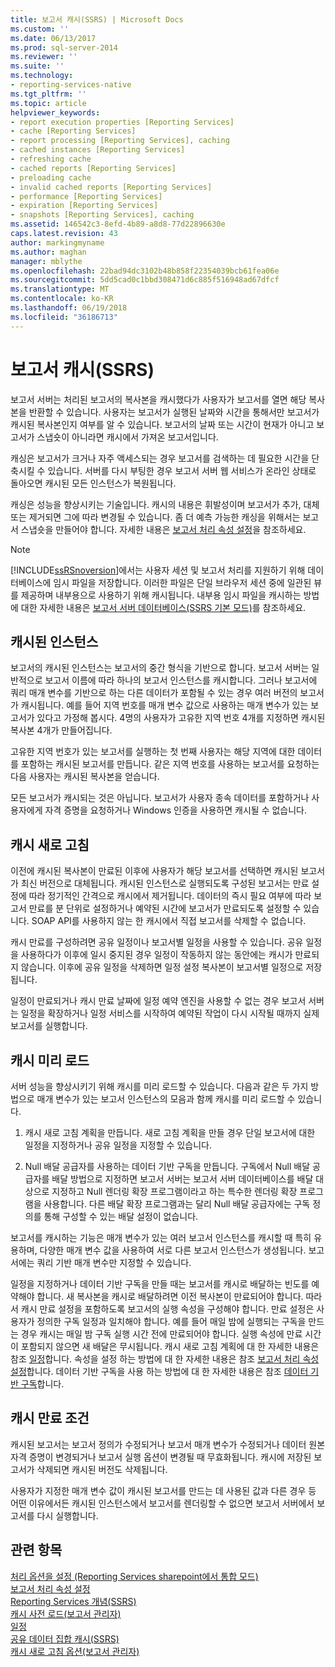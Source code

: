 ```yaml
---
title: 보고서 캐시(SSRS) | Microsoft Docs
ms.custom: ''
ms.date: 06/13/2017
ms.prod: sql-server-2014
ms.reviewer: ''
ms.suite: ''
ms.technology:
- reporting-services-native
ms.tgt_pltfrm: ''
ms.topic: article
helpviewer_keywords:
- report execution properties [Reporting Services]
- cache [Reporting Services]
- report processing [Reporting Services], caching
- cached instances [Reporting Services]
- refreshing cache
- cached reports [Reporting Services]
- preloading cache
- invalid cached reports [Reporting Services]
- performance [Reporting Services]
- expiration [Reporting Services]
- snapshots [Reporting Services], caching
ms.assetid: 146542c3-8efd-4b89-a8d8-77d22896630e
caps.latest.revision: 43
author: markingmyname
ms.author: maghan
manager: mblythe
ms.openlocfilehash: 22bad94dc3102b48b858f22354039bcb61fea06e
ms.sourcegitcommit: 5dd5cad0c1bbd308471d6c885f516948ad67dfcf
ms.translationtype: MT
ms.contentlocale: ko-KR
ms.lasthandoff: 06/19/2018
ms.locfileid: "36186713"
---
```

# <a name="caching-reports-ssrs"></a>보고서 캐시(SSRS)
  보고서 서버는 처리된 보고서의 복사본을 캐시했다가 사용자가 보고서를 열면 해당 복사본을 반환할 수 있습니다. 사용자는 보고서가 실행된 날짜와 시간을 통해서만 보고서가 캐시된 복사본인지 여부를 알 수 있습니다. 보고서의 날짜 또는 시간이 현재가 아니고 보고서가 스냅숏이 아니라면 캐시에서 가져온 보고서입니다.  
  
 캐싱은 보고서가 크거나 자주 액세스되는 경우 보고서를 검색하는 데 필요한 시간을 단축시킬 수 있습니다. 서버를 다시 부팅한 경우 보고서 서버 웹 서비스가 온라인 상태로 돌아오면 캐시된 모든 인스턴스가 복원됩니다.  
  
 캐싱은 성능을 향상시키는 기술입니다. 캐시의 내용은 휘발성이며 보고서가 추가, 대체 또는 제거되면 그에 따라 변경될 수 있습니다. 좀 더 예측 가능한 캐싱을 위해서는 보고서 스냅숏을 만들어야 합니다. 자세한 내용은 [보고서 처리 속성 설정](set-report-processing-properties.md)을 참조하세요.  
  
> [!NOTE]  
>  [!INCLUDE[ssRSnoversion](../../includes/ssrsnoversion-md.md)]에서는 사용자 세션 및 보고서 처리를 지원하기 위해 데이터베이스에 임시 파일을 저장합니다. 이러한 파일은 단일 브라우저 세션 중에 일관된 뷰를 제공하며 내부용으로 사용하기 위해 캐시됩니다. 내부용 임시 파일을 캐시하는 방법에 대한 자세한 내용은 [보고서 서버 데이터베이스&#40;SSRS 기본 모드&#41;](report-server-database-ssrs-native-mode.md)를 참조하세요.  
  
## <a name="cached-instances"></a>캐시된 인스턴스  
 보고서의 캐시된 인스턴스는 보고서의 중간 형식을 기반으로 합니다. 보고서 서버는 일반적으로 보고서 이름에 따라 하나의 보고서 인스턴스를 캐시합니다. 그러나 보고서에 쿼리 매개 변수를 기반으로 하는 다른 데이터가 포함될 수 있는 경우 여러 버전의 보고서가 캐시됩니다. 예를 들어 지역 번호를 매개 변수 값으로 사용하는 매개 변수가 있는 보고서가 있다고 가정해 봅시다. 4명의 사용자가 고유한 지역 번호 4개를 지정하면 캐시된 복사본 4개가 만들어집니다.  
  
 고유한 지역 번호가 있는 보고서를 실행하는 첫 번째 사용자는 해당 지역에 대한 데이터를 포함하는 캐시된 보고서를 만듭니다. 같은 지역 번호를 사용하는 보고서를 요청하는 다음 사용자는 캐시된 복사본을 얻습니다.  
  
 모든 보고서가 캐시되는 것은 아닙니다. 보고서가 사용자 종속 데이터를 포함하거나 사용자에게 자격 증명을 요청하거나 Windows 인증을 사용하면 캐시될 수 없습니다.  
  
## <a name="refreshing-the-cache"></a>캐시 새로 고침  
 이전에 캐시된 복사본이 만료된 이후에 사용자가 해당 보고서를 선택하면 캐시된 보고서가 최신 버전으로 대체됩니다. 캐시된 인스턴스로 실행되도록 구성된 보고서는 만료 설정에 따라 정기적인 간격으로 캐시에서 제거됩니다. 데이터의 즉시 필요 여부에 따라 보고서 만료를 분 단위로 설정하거나 예약된 시간에 보고서가 만료되도록 설정할 수 있습니다. SOAP API를 사용하지 않는 한 캐시에서 직접 보고서를 삭제할 수 없습니다.  
  
 캐시 만료를 구성하려면 공유 일정이나 보고서별 일정을 사용할 수 있습니다. 공유 일정을 사용하다가 이후에 일시 중지된 경우 일정이 작동하지 않는 동안에는 캐시가 만료되지 않습니다. 이후에 공유 일정을 삭제하면 일정 설정 복사본이 보고서별 일정으로 저장됩니다.  
  
 일정이 만료되거나 캐시 만료 날짜에 일정 예약 엔진을 사용할 수 없는 경우 보고서 서버는 일정을 확장하거나 일정 서비스를 시작하여 예약된 작업이 다시 시작될 때까지 실제 보고서를 실행합니다.  
  
## <a name="preloading-the-cache"></a>캐시 미리 로드  
 서버 성능을 향상시키기 위해 캐시를 미리 로드할 수 있습니다. 다음과 같은 두 가지 방법으로 매개 변수가 있는 보고서 인스턴스의 모음과 함께 캐시를 미리 로드할 수 있습니다.  
  
1.  캐시 새로 고침 계획을 만듭니다. 새로 고침 계획을 만들 경우 단일 보고서에 대한 일정을 지정하거나 공유 일정을 지정할 수 있습니다.  
  
2.  Null 배달 공급자를 사용하는 데이터 기반 구독을 만듭니다. 구독에서 Null 배달 공급자를 배달 방법으로 지정하면 보고서 서버는 보고서 서버 데이터베이스를 배달 대상으로 지정하고 Null 렌더링 확장 프로그램이라고 하는 특수한 렌더링 확장 프로그램을 사용합니다. 다른 배달 확장 프로그램과는 달리 Null 배달 공급자에는 구독 정의를 통해 구성할 수 있는 배달 설정이 없습니다.  
  
 보고서를 캐시하는 기능은 매개 변수가 있는 여러 보고서 인스턴스를 캐시할 때 특히 유용하며, 다양한 매개 변수 값을 사용하여 서로 다른 보고서 인스턴스가 생성됩니다. 보고서에는 쿼리 기반 매개 변수만 지정할 수 있습니다.  
  
 일정을 지정하거나 데이터 기반 구독을 만들 때는 보고서를 캐시로 배달하는 빈도를 예약해야 합니다. 새 복사본을 캐시로 배달하려면 이전 복사본이 만료되어야 합니다. 따라서 캐시 만료 설정을 포함하도록 보고서의 실행 속성을 구성해야 합니다. 만료 설정은 사용자가 정의한 구독 일정과 일치해야 합니다. 예를 들어 매일 밤에 실행되는 구독을 만드는 경우 캐시는 매일 밤 구독 실행 시간 전에 만료되어야 합니다. 실행 속성에 만료 시간이 포함되지 않으면 새 배달은 무시됩니다. 캐시 새로 고침 계획에 대 한 자세한 내용은 참조 [일정](../subscriptions/schedules.md)합니다. 속성을 설정 하는 방법에 대 한 자세한 내용은 참조 [보고서 처리 속성 설정](set-report-processing-properties.md)합니다. 데이터 기반 구독을 사용 하는 방법에 대 한 자세한 내용은 참조 [데이터 기반 구독](../subscriptions/data-driven-subscriptions.md)합니다.  
  
## <a name="conditions-that-cause-cache-expiration"></a>캐시 만료 조건  
 캐시된 보고서는 보고서 정의가 수정되거나 보고서 매개 변수가 수정되거나 데이터 원본 자격 증명이 변경되거나 보고서 실행 옵션이 변경될 때 무효화됩니다. 캐시에 저장된 보고서가 삭제되면 캐시된 버전도 삭제됩니다.  
  
 사용자가 지정한 매개 변수 값이 캐시된 보고서를 만드는 데 사용된 값과 다른 경우 등 어떤 이유에서든 캐시된 인스턴스에서 보고서를 렌더링할 수 없으면 보고서 서버에서 보고서를 다시 실행합니다.  
  
## <a name="see-also"></a>관련 항목  
 [처리 옵션을 설정 &#40;Reporting Services sharepoint에서 통합 모드&#41;](../set-processing-options-reporting-services-in-sharepoint-integrated-mode.md)   
 [보고서 처리 속성 설정](set-report-processing-properties.md)   
 [Reporting Services 개념&#40;SSRS&#41;](../reporting-services-concepts-ssrs.md)   
 [캐시 사전 로드&#40;보고서 관리자&#41;](preload-the-cache-report-manager.md)   
 [일정](../subscriptions/schedules.md)   
 [공유 데이터 집합 캐시&#40;SSRS&#41;](cache-shared-datasets-ssrs.md)   
 [캐시 새로 고침 옵션&#40;보고서 관리자&#41;](../cache-refresh-options-report-manager.md)  
  
  